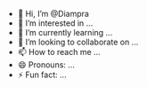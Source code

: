 - 👋 Hi, I’m @Diampra
- 👀 I’m interested in ...
- 🌱 I’m currently learning ...
- 💞️ I’m looking to collaborate on ...
- 📫 How to reach me ...
- 😄 Pronouns: ...
- ⚡ Fun fact: ...

<!---
Diampra/Diampra is a ✨ special ✨ repository because its `README.md` (this file) appears on your GitHub profile.
You can click the Preview link to take a look at your changes.
--->

